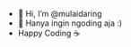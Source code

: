 - 👋 Hi, I’m @mulaidaring
- 🌱 Hanya ingin ngoding aja :)
- Happy Coding ☕

<!---
mulaidaring/mulaidaring is a ✨ special ✨ repository because its `README.md` (this file) appears on your GitHub profile.
You can click the Preview link to take a look at your changes.
--->
